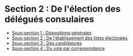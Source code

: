 # Section 2  :   De l'élection des délégués consulaires

- [Sous-section 1  :   Dispositions générales](sous-section-1)
- [Sous-section 2  :   De l'établissement des listes électorales](sous-section-2)
- [Sous-section 3  :   Des candidatures](sous-section-3)
- [Sous-section 4  :   Du vote par correspondance](sous-section-4)

